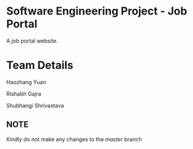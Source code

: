 # Software Engineering Project - Job Portal
A job portal website.

# Team Details
Haozhang Yuan

Rishabh Gajra

Shubhangi Shrivastava


## NOTE
Kindly do not make any changes to the *master* branch
